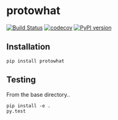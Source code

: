 # protowhat

[![Build Status](https://travis-ci.org/datacamp/protowhat.svg?branch=master)](https://travis-ci.org/datacamp/protowhat)
[![codecov](https://codecov.io/gh/datacamp/protowhat/branch/master/graph/badge.svg)](https://codecov.io/gh/datacamp/protowhat)
[![PyPI version](https://badge.fury.io/py/protowhat.svg)](https://badge.fury.io/py/protowhat)

## Installation

```
pip install protowhat
```

## Testing

From the base directory..

```
pip install -e .
py.test
```
